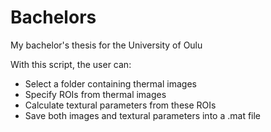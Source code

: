 # Bachelors
My bachelor's thesis for the University of Oulu

With this script, the user can:

- Select a folder containing thermal images
- Specify ROIs from thermal images
- Calculate textural parameters from these ROIs
- Save both images and textural parameters into a .mat file

